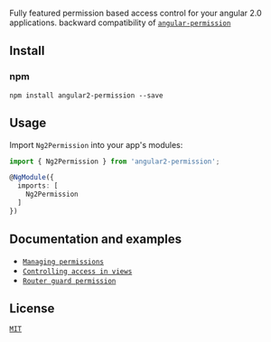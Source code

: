 ﻿
Fully featured permission based access control for your angular 2.0 applications.
backward compatibility of [`angular-permission`](https://github.com/Narzerus/angular-permission)

## Install

### npm

```
npm install angular2-permission --save
```

## Usage

Import `Ng2Permission` into your app's modules:

``` typescript
import { Ng2Permission } from 'angular2-permission';

@NgModule({
  imports: [
    Ng2Permission
  ]
})
```

## Documentation and examples

* [`Managing permissions`](./doc/managing-permissions.md)
* [`Controlling access in views`](./doc/controlling-access-in-views.md)
* [`Router guard permission`](./doc/router-guard-permission.md)

## License

[`MIT`](./LICENSE.md)
